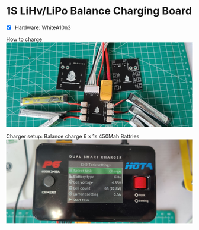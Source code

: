# 1S LiHv/LiPo Balance Charging Board

- [x] Hardware: WhiteA10n3

How to charge
![charge](/pics/IMG_20210706_121221.jpg)   

Charger setup: Balance charge 6 x 1s 450Mah Battries
![settings](/pics/settings.jpg)   


